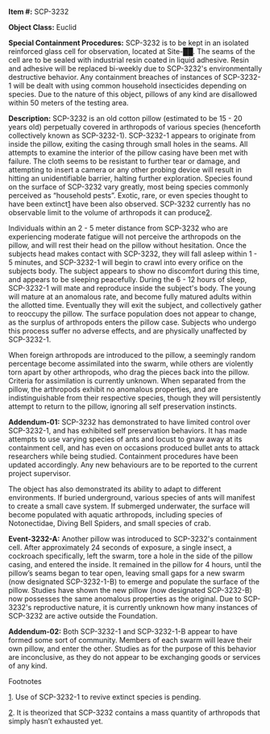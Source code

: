 **Item #:** SCP-3232

**Object Class:** Euclid

**Special Containment Procedures:** SCP-3232 is to be kept in an isolated reinforced glass cell for observation, located at Site-██. The seams of the cell are to be sealed with industrial resin coated in liquid adhesive. Resin and adhesive will be replaced bi-weekly due to SCP-3232's environmentally destructive behavior. Any containment breaches of instances of SCP-3232-1 will be dealt with using common household insecticides depending on species. Due to the nature of this object, pillows of any kind are disallowed within 50 meters of the testing area.

**Description:** SCP-3232 is an old cotton pillow (estimated to be 15 - 20 years old) perpetually covered in arthropods of various species (henceforth collectively known as SCP-3232-1). SCP-3232-1 appears to originate from inside the pillow, exiting the casing through small holes in the seams. All attempts to examine the interior of the pillow casing have been met with failure. The cloth seems to be resistant to further tear or damage, and attempting to insert a camera or any other probing device will result in hitting an unidentifiable barrier, halting further exploration. Species found on the surface of SCP-3232 vary greatly, most being species commonly perceived as “household pests”. Exotic, rare, or even species thought to have been extinct[1](javascript:;) have been also observed. SCP-3232 currently has no observable limit to the volume of arthropods it can produce[2](javascript:;).

Individuals within an 2 - 5 meter distance from SCP-3232 who are experiencing moderate fatigue will not perceive the arthropods on the pillow, and will rest their head on the pillow without hesitation. Once the subjects head makes contact with SCP-3232, they will fall asleep within 1 - 5 minutes, and SCP-3232-1 will begin to crawl into every orifice on the subjects body. The subject appears to show no discomfort during this time, and appears to be sleeping peacefully. During the 6 - 12 hours of sleep, SCP-3232-1 will mate and reproduce inside the subject's body. The young will mature at an anomalous rate, and become fully matured adults within the allotted time. Eventually they will exit the subject, and collectively gather to reoccupy the pillow. The surface population does not appear to change, as the surplus of arthropods enters the pillow case. Subjects who undergo this process suffer no adverse effects, and are physically unaffected by SCP-3232-1.

When foreign arthropods are introduced to the pillow, a seemingly random percentage become assimilated into the swarm, while others are violently torn apart by other arthropods, who drag the pieces back into the pillow. Criteria for assimilation is currently unknown. When separated from the pillow, the arthropods exhibit no anomalous properties, and are indistinguishable from their respective species, though they will persistently attempt to return to the pillow, ignoring all self preservation instincts.

**Addendum-01:** SCP-3232 has demonstrated to have limited control over SCP-3232-1, and has exhibited self preservation behaviors. It has made attempts to use varying species of ants and locust to gnaw away at its containment cell, and has even on occasions produced bullet ants to attack researchers while being studied. Containment procedures have been updated accordingly. Any new behaviours are to be reported to the current project supervisor.

The object has also demonstrated its ability to adapt to different environments. If buried underground, various species of ants will manifest to create a small cave system. If submerged underwater, the surface will become populated with aquatic arthropods, including species of Notonectidae, Diving Bell Spiders, and small species of crab.

**Event-3232-A:** Another pillow was introduced to SCP-3232's containment cell. After approximately 24 seconds of exposure, a single insect, a cockroach specifically, left the swarm, tore a hole in the side of the pillow casing, and entered the inside. It remained in the pillow for 4 hours, until the pillow’s seams began to tear open, leaving small gaps for a new swarm (now designated SCP-3232-1-B) to emerge and populate the surface of the pillow. Studies have shown the new pillow (now designated SCP-3232-B) now possesses the same anomalous properties as the original. Due to SCP-3232's reproductive nature, it is currently unknown how many instances of SCP-3232 are active outside the Foundation.

**Addendum-02:** Both SCP-3232-1 and SCP-3232-1-B appear to have formed some sort of community. Members of each swarm will leave their own pillow, and enter the other. Studies as for the purpose of this behavior are inconclusive, as they do not appear to be exchanging goods or services of any kind.

Footnotes

[1](javascript:;). Use of SCP-3232-1 to revive extinct species is pending.

[2](javascript:;). It is theorized that SCP-3232 contains a mass quantity of arthropods that simply hasn’t exhausted yet.